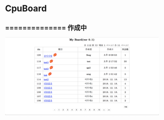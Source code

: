 # CpuBoard
==============
作成中
-----------------
![test](https://github.com/songgisung/CpuBoard/blob/master/pic/%EC%8A%A4%ED%81%AC%EB%A6%B0%EC%83%B7%202018-12-20%2018.43.33.png)
